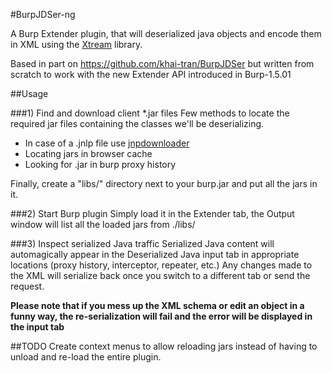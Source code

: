 #BurpJDSer-ng


A Burp Extender plugin, that will deserialized java objects and encode them in XML using the [Xtream](http://xstream.codehaus.org/) library.

Based in part on https://github.com/khai-tran/BurpJDSer but written from scratch to work with the new Extender API introduced in Burp-1.5.01

##Usage

###1) Find and download client *.jar files
Few methods to locate the required jar files containing the classes we'll be deserializing.
* In case of a .jnlp file use [jnpdownloader](https://code.google.com/p/jnlpdownloader/)
* Locating jars in browser cache
* Looking for .jar in burp proxy history

Finally, create a "libs/" directory next to your burp.jar and put all the jars in it.

###2) Start Burp plugin
Simply load it in the Extender tab, the Output window will list all the loaded jars from ./libs/ 


###3) Inspect serialized Java traffic
Serialized Java content will automagically appear in the Deserialized Java input tab in appropriate locations (proxy history, interceptor, repeater, etc.)
Any changes made to the XML will serialize back once you switch to a different tab or send the request.

**Please note that if you mess up the XML schema or edit an object in a funny way, the re-serialization will fail and the error will be displayed in the input tab**


##TODO
Create context menus to allow reloading jars instead of having to unload and re-load the entire plugin.
